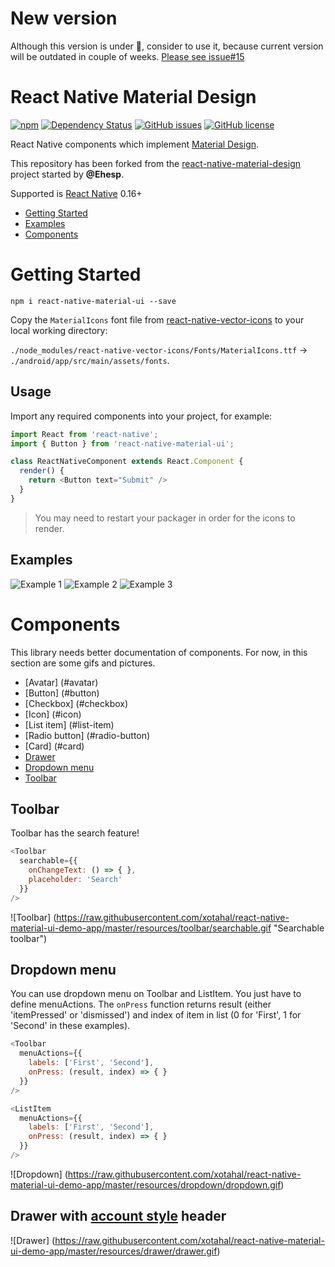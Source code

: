 
# New version
Although this version is under :construction:, consider to use it, because current version will be outdated in couple of weeks. [Please see issue#15](https://github.com/xotahal/react-native-material-ui/issues/15)

# React Native Material Design

[![npm](https://img.shields.io/npm/v/react-native-material-ui.svg)](https://www.npmjs.com/package/react-native-material-ui)
[![Dependency Status](https://david-dm.org/react-native-material-design/react-native-material-design.svg)](https://david-dm.org/react-native-material-design/react-native-material-design.svg)
[![GitHub issues](https://img.shields.io/github/issues/xotahal/react-native-material-ui.svg)](https://github.com/xotahal/react-native-material-ui/issues)
[![GitHub license](https://img.shields.io/badge/license-MIT-blue.svg)](https://raw.githubusercontent.com/xotahal/react-native-material-ui/master/LICENSE)

React Native components which implement [Material Design](https://www.google.com/design/spec/material-design/introduction.html).



This repository has been forked from the [react-native-material-design](https://github.com/react-native-material-design/react-native-material-design) project started by **@Ehesp**.

Supported is [React Native](https://github.com/facebook/react-native) 0.16+

- [Getting Started](#getting-started)
- [Examples](#examples)
- [Components](#components)


# Getting Started

```
npm i react-native-material-ui --save
```

Copy the `MaterialIcons` font file from [react-native-vector-icons](https://github.com/oblador/react-native-vector-icons#android) to your local working directory:

`./node_modules/react-native-vector-icons/Fonts/MaterialIcons.ttf` -> `./android/app/src/main/assets/fonts`.

## Usage

Import any required components into your project, for example:

```js
import React from 'react-native';
import { Button } from 'react-native-material-ui';

class ReactNativeComponent extends React.Component {
  render() {
    return <Button text="Submit" />
  }
}
```

> You may need to restart your packager in order for the icons to render.


## Examples

![Example 1](https://raw.githubusercontent.com/react-native-material-design/demo-app/master/resources/examples-1.jpg "Example 1")
![Example 2](https://raw.githubusercontent.com/react-native-material-design/demo-app/master/resources/examples-2.jpg "Example 2")
![Example 3](https://raw.githubusercontent.com/react-native-material-design/demo-app/master/resources/examples-3.jpg "Example 3")



# Components

This library needs better documentation of components. For now, in this section are some gifs and pictures.

- [Avatar] (#avatar)
- [Button] (#button)
- [Checkbox] (#checkbox)
- [Icon] (#icon)
- [List item] (#list-item)
- [Radio button] (#radio-button)
- [Card] (#card)
- [Drawer](#drawer)
- [Dropdown menu](#dropdown-menu)
- [Toolbar](#toolbar)

## Toolbar

Toolbar has the search feature!

```js
<Toolbar
  searchable={{
    onChangeText: () => { },
    placeholder: 'Search'
  }}
/>
```

![Toolbar] (https://raw.githubusercontent.com/xotahal/react-native-material-ui-demo-app/master/resources/toolbar/searchable.gif "Searchable toolbar")

## Dropdown menu

You can use dropdown menu on Toolbar and ListItem. You just have to define menuActions. The `onPress` function returns result (either 'itemPressed' or 'dismissed') and index of item in list (0 for 'First', 1 for 'Second' in these examples).

```js
<Toolbar
  menuActions={{
    labels: ['First', 'Second'],
    onPress: (result, index) => { }
  }}
/>
```
```js
<ListItem
  menuActions={{
    labels: ['First', 'Second'],
    onPress: (result, index) => { }
  }}
/>
```

![Dropdown] (https://raw.githubusercontent.com/xotahal/react-native-material-ui-demo-app/master/resources/dropdown/dropdown.gif)

## Drawer with [account style](https://www.google.com/design/spec/patterns/navigation-drawer.html#navigation-drawer-specs) header

![Drawer] (https://raw.githubusercontent.com/xotahal/react-native-material-ui-demo-app/master/resources/drawer/drawer.gif)


